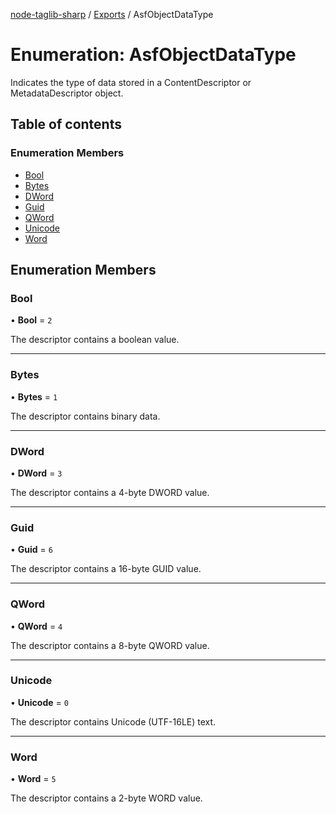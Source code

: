 [node-taglib-sharp](../README.md) / [Exports](../modules.md) / AsfObjectDataType

# Enumeration: AsfObjectDataType

Indicates the type of data stored in a ContentDescriptor or MetadataDescriptor object.

## Table of contents

### Enumeration Members

- [Bool](AsfObjectDataType.md#bool)
- [Bytes](AsfObjectDataType.md#bytes)
- [DWord](AsfObjectDataType.md#dword)
- [Guid](AsfObjectDataType.md#guid)
- [QWord](AsfObjectDataType.md#qword)
- [Unicode](AsfObjectDataType.md#unicode)
- [Word](AsfObjectDataType.md#word)

## Enumeration Members

### Bool

• **Bool** = `2`

The descriptor contains a boolean value.

---

### Bytes

• **Bytes** = `1`

The descriptor contains binary data.

---

### DWord

• **DWord** = `3`

The descriptor contains a 4-byte DWORD value.

---

### Guid

• **Guid** = `6`

The descriptor contains a 16-byte GUID value.

---

### QWord

• **QWord** = `4`

The descriptor contains a 8-byte QWORD value.

---

### Unicode

• **Unicode** = `0`

The descriptor contains Unicode (UTF-16LE) text.

---

### Word

• **Word** = `5`

The descriptor contains a 2-byte WORD value.
